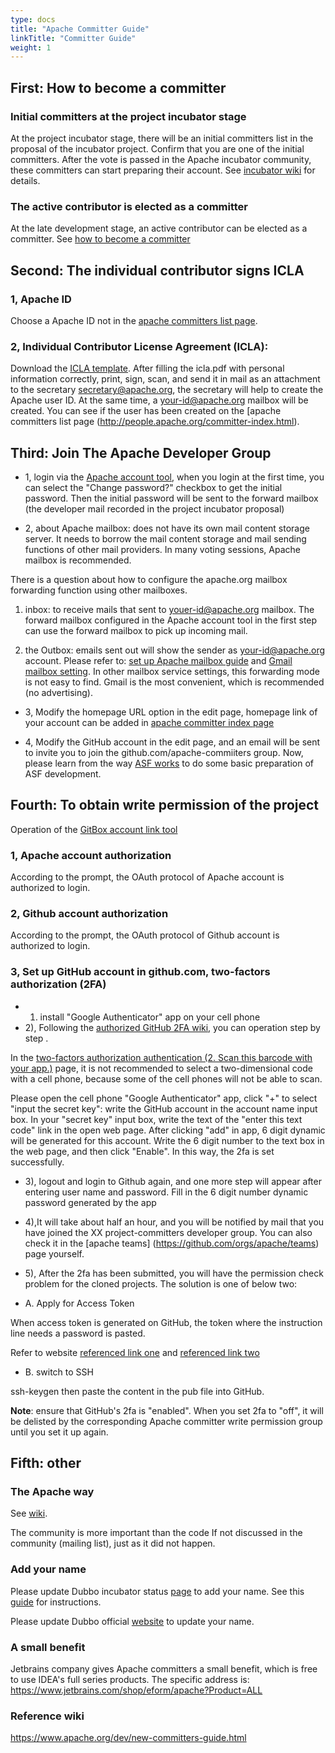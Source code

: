```yaml
---
type: docs
title: "Apache Committer Guide"
linkTitle: "Committer Guide"
weight: 1
---
```


## First: How to become a committer

### Initial committers at the project incubator stage
At the project incubator stage, there will be an initial committers list in the proposal of the incubator project. Confirm that you are one of the initial committers. After the vote is passed in the Apache incubator community, these committers can start preparing their account. See [incubator wiki](https://wiki.apache.org/incubator/) for details.

### The active contributor is elected as a committer
At the late development stage, an active contributor can be elected as a committer. See [how to become a committer](https://www.apache.org/dev/new-committers-guide.html#becoming-a-committer)

## Second: The individual contributor signs ICLA

### 1, Apache ID
Choose a Apache ID not in the [apache committers list page](http://people.apache.org/committer-index.html).

### 2, Individual Contributor License Agreement  (ICLA):
Download the [ICLA template](https://www.apache.org/licenses/icla.pdf). After filling the icla.pdf with personal information correctly, print, sign, scan, and send it in mail as an attachment to the secretary secretary@apache.org, the secretary will help to create the Apache user ID. At the same time, a your-id@apache.org mailbox will be created. You can see if the user has been created on the [apache committers list page (http://people.apache.org/committer-index.html).

## Third: Join The Apache Developer Group

* 1, login via the [Apache account tool](https://id.apache.org/), when you login at the first time, you can select the "Change password?" checkbox  to get the initial password. Then the initial password will be sent to the forward mailbox (the developer mail recorded in the project incubator proposal)

* 2, about Apache mailbox: does not have its own mail content storage server. It needs to borrow the mail content storage and mail sending functions of other mail providers. In many voting sessions, Apache mailbox is recommended.

There is a question about how to configure the apache.org mailbox forwarding function using other mailboxes.

1) inbox: to receive mails that sent to youer-id@apache.org mailbox. The forward mailbox configured in the Apache account tool in the first step can use the forward mailbox to pick up incoming mail.

2) the Outbox: emails sent out will show the sender as  your-id@apache.org account. Please refer to: [set up Apache mailbox guide](https://reference.apache.org/committer/email) and [Gmail mailbox setting](http://gmailblog.blogspot.com/2009/07/send-mail-from-another-address-without.html). In other mailbox service settings, this forwarding mode is not easy to find. Gmail is the most convenient, which is recommended  (no advertising).

* 3, Modify the homepage URL option in the edit page, homepage link of  your account can be added in [apache committer index page](http://people.apache.org/committer-index.html) 

* 4, Modify the GitHub account in the edit page, and an email will be sent to invite you to join the github.com/apache-commiiters group. Now, please learn from the way [ASF works](http://www.apache.org/foundation/how-it-works.html#developers) to do some basic preparation of ASF development.

## Fourth: To obtain write permission of the project

Operation of the [GitBox account link tool](https://gitbox.apache.org/setup/) 

### 1, Apache account authorization

According to the prompt, the OAuth protocol of Apache account is authorized to login.

### 2, Github account authorization

According to the prompt, the OAuth protocol of Github account is authorized to login.

### 3, Set up GitHub account in github.com, two-factors authorization (2FA)

* 1) install "Google Authenticator" app on your cell phone
* 2), Following the [authorized GitHub 2FA wiki](https://help.github.com/articles/configuring-two-factor-authentication-via-a-totp-mobile-app/),  you can operation step by step .

In the [two-factors authorization authentication (2. Scan this barcode with your app.)](https://github.com/settings/two_factor_authentication/verify) page, it is not recommended to select a two-dimensional code with a cell phone, because some of the cell phones will not be able to scan.

Please open the cell phone "Google Authenticator" app, click "+" to select "input the secret key": write the GitHub account in the account name input box. In your "secret key" input box, write the text of the "enter this text code" link in the open web page. After clicking "add" in app, 6 digit dynamic will be generated for this account. Write the 6 digit number to the text box in the web page, and then click "Enable". In this way, the 2fa is set successfully.

* 3), logout and login to Github again, and one more step will appear after entering user name and password. Fill in the 6 digit number dynamic password  generated by the app 

* 4),It will take about half an hour, and you will be notified by mail that you have joined the XX project-committers developer group. You can also check it in the [apache teams] (https://github.com/orgs/apache/teams) page yourself.

* 5), After the 2fa has been submitted, you will have the permission check problem for the cloned projects. The solution is one of below two:

* A. Apply for Access Token

When access token is generated on GitHub, the token where the instruction line needs a password is pasted.

Refer to website [referenced link one](https://help.github.com/articles/https-cloning-errors/#provide-access-token-if-2fa-enabled) and [referenced link two](https://help.github.com/articles/creating-a-personal-access-token-for-the-command-line/)

* B. switch to SSH

ssh-keygen then paste the content in the pub file into GitHub.

**Note**: ensure that GitHub's 2fa is "enabled". When you set 2fa to "off", it will be delisted by the corresponding Apache committer write permission group until you set it up again.

## Fifth: other

### The Apache way

See [wiki](http://apache.org/foundation/governance/).

The community is more important than the code
If not discussed in the community (mailing list), just as it did not happen.

### Add your name

Please update Dubbo incubator status [page](https://incubator.apache.org/projects/dubbo.html) to add your name. See this [guide](http://dubbo.apache.org/en-us/docs/developers/committer-guide/apache-dubbo-page_dev.html) for instructions.

Please update Dubbo official [website](http://dubbo.apache.org/en-us/docs/developers/developers_dev.html) to update your name.


### A small benefit

Jetbrains company gives Apache committers a small benefit, which is free to use IDEA's full series products. The specific address is: https://www.jetbrains.com/shop/eform/apache?Product=ALL

### Reference wiki
https://www.apache.org/dev/new-committers-guide.html
